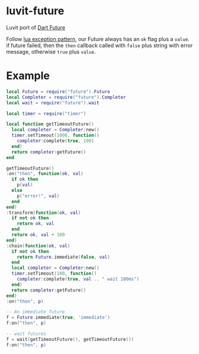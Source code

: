 luvit-future
============

Luvit port of [Dart Future](http://api.dartlang.org/docs/continuous/dart_core/Future.html)

Follow [lua exception pattern](http://www.lua.org/wshop06/Belmonte.pdf), our Future always has an `ok` flag plus a `value`. if future failed, then 
the `then` callback called with `false` plus string with error message, otherwise `true` plus `value`.

Example
=======

```lua
local Future = require("future").Future
local Completer = require("future").Completer
local wait = require("future").wait

local timer = require("timer")

local function getTimeoutFuture()
  local completer = Completer:new()
  timer.setTimeout(1000, function()
    completer:complete(true, 100)
  end)
  return completer:getFuture()
end

getTimeoutFuture()
:on("then", function(ok, val)
  if ok then
    p(val)
  else
    p("error!", val)
  end
end)
:transform(function(ok, val)
  if not ok then
    return ok, val
  end
  return ok, val + 100
end)
:chain(function(ok, val)
  if not ok then
    return Future.immediate(false, val) 
  end
  local completer = Completer:new()
  timer.setTimeout(100, function()
    completer:complete(true, val .. " wait 100ms")
  end)
  return completer:getFuture()
end)
:on("then", p)

-- An immediate future
f = Future.immediate(true, 'immediate')
f:on("then", p)

-- wait futures
f = wait(getTimeoutFuture(), getTimeoutFuture())
f:on("then", p)
```